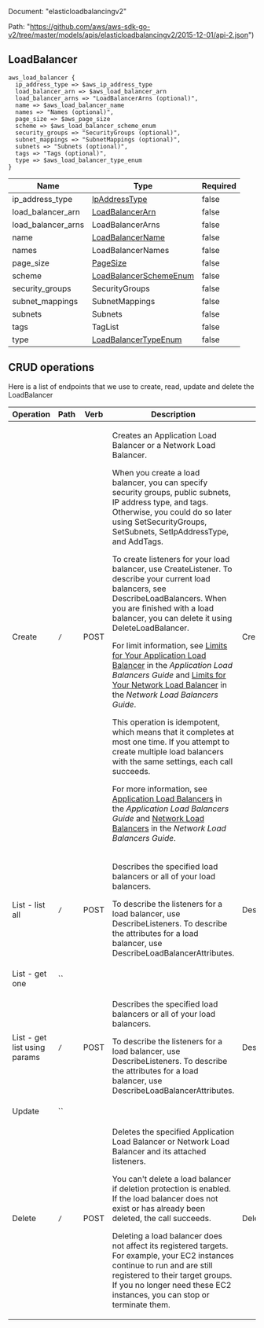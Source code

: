 Document: "elasticloadbalancingv2"


Path: "https://github.com/aws/aws-sdk-go-v2/tree/master/models/apis/elasticloadbalancingv2/2015-12-01/api-2.json")

## LoadBalancer



```puppet
aws_load_balancer {
  ip_address_type => $aws_ip_address_type
  load_balancer_arn => $aws_load_balancer_arn
  load_balancer_arns => "LoadBalancerArns (optional)",
  name => $aws_load_balancer_name
  names => "Names (optional)",
  page_size => $aws_page_size
  scheme => $aws_load_balancer_scheme_enum
  security_groups => "SecurityGroups (optional)",
  subnet_mappings => "SubnetMappings (optional)",
  subnets => "Subnets (optional)",
  tags => "Tags (optional)",
  type => $aws_load_balancer_type_enum
}
```

| Name        | Type           | Required       |
| ------------- | ------------- | ------------- |
|ip_address_type | [IpAddressType](https://docs.aws.amazon.com/search/doc-search.html?searchPath=documentation&searchQuery=ipaddresstype) | false |
|load_balancer_arn | [LoadBalancerArn](https://docs.aws.amazon.com/search/doc-search.html?searchPath=documentation&searchQuery=loadbalancerarn) | false |
|load_balancer_arns | LoadBalancerArns | false |
|name | [LoadBalancerName](https://docs.aws.amazon.com/search/doc-search.html?searchPath=documentation&searchQuery=loadbalancername) | false |
|names | LoadBalancerNames | false |
|page_size | [PageSize](https://docs.aws.amazon.com/search/doc-search.html?searchPath=documentation&searchQuery=pagesize) | false |
|scheme | [LoadBalancerSchemeEnum](https://docs.aws.amazon.com/search/doc-search.html?searchPath=documentation&searchQuery=loadbalancerschemeenum) | false |
|security_groups | SecurityGroups | false |
|subnet_mappings | SubnetMappings | false |
|subnets | Subnets | false |
|tags | TagList | false |
|type | [LoadBalancerTypeEnum](https://docs.aws.amazon.com/search/doc-search.html?searchPath=documentation&searchQuery=loadbalancertypeenum) | false |



## CRUD operations

Here is a list of endpoints that we use to create, read, update and delete the LoadBalancer

| Operation | Path | Verb | Description | OperationID |
| ------------- | ------------- | ------------- | ------------- | ------------- |
|Create|`/`|POST|<p>Creates an Application Load Balancer or a Network Load Balancer.</p> <p>When you create a load balancer, you can specify security groups, public subnets, IP address type, and tags. Otherwise, you could do so later using <a>SetSecurityGroups</a>, <a>SetSubnets</a>, <a>SetIpAddressType</a>, and <a>AddTags</a>.</p> <p>To create listeners for your load balancer, use <a>CreateListener</a>. To describe your current load balancers, see <a>DescribeLoadBalancers</a>. When you are finished with a load balancer, you can delete it using <a>DeleteLoadBalancer</a>.</p> <p>For limit information, see <a href="http://docs.aws.amazon.com/elasticloadbalancing/latest/application/load-balancer-limits.html">Limits for Your Application Load Balancer</a> in the <i>Application Load Balancers Guide</i> and <a href="http://docs.aws.amazon.com/elasticloadbalancing/latest/network/load-balancer-limits.html">Limits for Your Network Load Balancer</a> in the <i>Network Load Balancers Guide</i>.</p> <p>This operation is idempotent, which means that it completes at most one time. If you attempt to create multiple load balancers with the same settings, each call succeeds.</p> <p>For more information, see <a href="http://docs.aws.amazon.com/elasticloadbalancing/latest/application/application-load-balancers.html">Application Load Balancers</a> in the <i>Application Load Balancers Guide</i> and <a href="http://docs.aws.amazon.com/elasticloadbalancing/latest/network/network-load-balancers.html">Network Load Balancers</a> in the <i>Network Load Balancers Guide</i>.</p>|CreateLoadBalancer|
|List - list all|`/`|POST|<p>Describes the specified load balancers or all of your load balancers.</p> <p>To describe the listeners for a load balancer, use <a>DescribeListeners</a>. To describe the attributes for a load balancer, use <a>DescribeLoadBalancerAttributes</a>.</p>|DescribeLoadBalancers|
|List - get one|``||||
|List - get list using params|`/`|POST|<p>Describes the specified load balancers or all of your load balancers.</p> <p>To describe the listeners for a load balancer, use <a>DescribeListeners</a>. To describe the attributes for a load balancer, use <a>DescribeLoadBalancerAttributes</a>.</p>|DescribeLoadBalancers|
|Update|``||||
|Delete|`/`|POST|<p>Deletes the specified Application Load Balancer or Network Load Balancer and its attached listeners.</p> <p>You can't delete a load balancer if deletion protection is enabled. If the load balancer does not exist or has already been deleted, the call succeeds.</p> <p>Deleting a load balancer does not affect its registered targets. For example, your EC2 instances continue to run and are still registered to their target groups. If you no longer need these EC2 instances, you can stop or terminate them.</p>|DeleteLoadBalancer|
